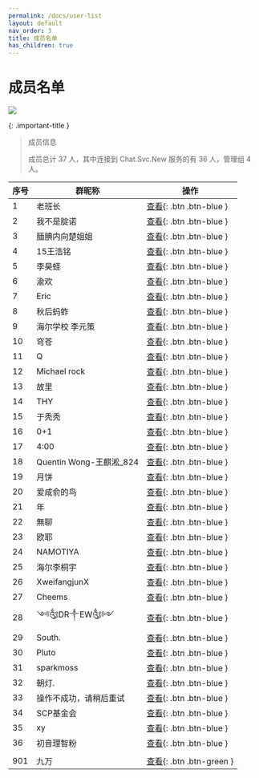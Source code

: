 ```yaml
---
permalink: /docs/user-list
layout: default
nav_order: 3
title: 成员名单
has_children: true
---
```


# 成员名单

![](https://img.shields.io/badge/上次更新-2023.8.18-a)

{: .important-title }
> 成员信息
>
> 成员总计 37 人，其中连接到 Chat.Svc.New 服务的有 36 人，管理组 4 人。


|序号|群昵称|操作|
|-|-|-|
|1|老班长|[查看](/study-together-docs/docs/user-list/1.html){: .btn .btn-blue }|
|2|我不是腚诺|[查看](/study-together-docs/docs/user-list/2.html){: .btn .btn-blue }|
|3|腼腆内向楚姐姐|[查看](/study-together-docs/docs/user-list/3.html){: .btn .btn-blue }|
|4|15王浩铭|[查看](/study-together-docs/docs/user-list/4.html){: .btn .btn-blue }|
|5|李昊蛏|[查看](/study-together-docs/docs/user-list/5.html){: .btn .btn-blue }|
|6|渝欢|[查看](/study-together-docs/docs/user-list/6.html){: .btn .btn-blue }|
|7|Eric|[查看](/study-together-docs/docs/user-list/7.html){: .btn .btn-blue }|
|8|秋后蚂蚱|[查看](/study-together-docs/docs/user-list/8.html){: .btn .btn-blue }|
|9|海尔学校 李元策|[查看](/study-together-docs/docs/user-list/9.html){: .btn .btn-blue }|
|10|穹苍|[查看](/study-together-docs/docs/user-list/10.html){: .btn .btn-blue }|
|11|Q|[查看](/study-together-docs/docs/user-list/11.html){: .btn .btn-blue }|
|12|Michael rock|[查看](/study-together-docs/docs/user-list/12.html){: .btn .btn-blue }|
|13|故里|[查看](/study-together-docs/docs/user-list/13.html){: .btn .btn-blue }|
|14|THY|[查看](/study-together-docs/docs/user-list/14.html){: .btn .btn-blue }|
|15|于秃秃|[查看](/study-together-docs/docs/user-list/15.html){: .btn .btn-blue }|
|16|0+1|[查看](/study-together-docs/docs/user-list/16.html){: .btn .btn-blue }|
|17|4:00|[查看](/study-together-docs/docs/user-list/17.html){: .btn .btn-blue }|
|18|Quentin Wong-王麒淞_824|[查看](/study-together-docs/docs/user-list/18.html){: .btn .btn-blue }|
|19|月饼|[查看](/study-together-docs/docs/user-list/19.html){: .btn .btn-blue }|
|20|爱咸俞的鸟|[查看](/study-together-docs/docs/user-list/20.html){: .btn .btn-blue }|
|21|年|[查看](/study-together-docs/docs/user-list/21.html){: .btn .btn-blue }|
|22|無聊|[查看](/study-together-docs/docs/user-list/22.html){: .btn .btn-blue }|
|23|欧耶|[查看](/study-together-docs/docs/user-list/23.html){: .btn .btn-blue }|
|24|NAMOTIYA|[查看](/study-together-docs/docs/user-list/24.html){: .btn .btn-blue }|
|25|海尔李桐宇|[查看](/study-together-docs/docs/user-list/25.html){: .btn .btn-blue }|
|26|XweifangjunX|[查看](/study-together-docs/docs/user-list/26.html){: .btn .btn-blue }|
|27|Cheems|[查看](/study-together-docs/docs/user-list/27.html){: .btn .btn-blue }|
|28|༺༃DR༒EW༃༻|[查看](/study-together-docs/docs/user-list/28.html){: .btn .btn-blue }|
|29|South.|[查看](/study-together-docs/docs/user-list/29.html){: .btn .btn-blue }|
|30|Pluto|[查看](/study-together-docs/docs/user-list/30.html){: .btn .btn-blue }|
|31|sparkmoss|[查看](/study-together-docs/docs/user-list/31.html){: .btn .btn-blue }|
|32|朝灯.|[查看](/study-together-docs/docs/user-list/32.html){: .btn .btn-blue }|
|33|操作不成功，请稍后重试|[查看](/study-together-docs/docs/user-list/33.html){: .btn .btn-blue }|
|34|SCP基金会|[查看](/study-together-docs/docs/user-list/34.html){: .btn .btn-blue }|
|35|xy|[查看](/study-together-docs/docs/user-list/35.html){: .btn .btn-blue }|
|36|初音理智粉|[查看](/study-together-docs/docs/user-list/36.html){: .btn .btn-blue }|
|||
|901|九万|[查看](/study-together-docs/docs/user-list/901.html){: .btn .btn-green }|
